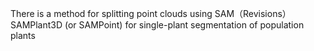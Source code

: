 There is a method for splitting point clouds using SAM（Revisions）
SAMPlant3D (or SAMPoint) for single-plant segmentation of population plants
